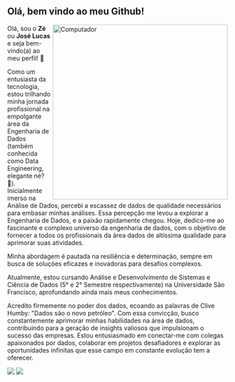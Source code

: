 ## Olá, bem vindo ao meu Github!

<img src="https://raw.githubusercontent.com/MicaelliMedeiros/micaellimedeiros/master/image/computer-illustration.png" min-width="400px" max-width="400px" width="400px" align="right" alt="Computador">

<p align="left">
Olá, sou o <strong>Zé</strong> ou <strong>José Lucas</strong> e seja bem-vindo(a) ao meu perfil! 💛

Como um entusiasta da tecnologia, estou trilhando minha jornada profissional na empolgante área da Engenharia de Dados (também conhecida como Data Engineering, elegante né? 🤩). Inicialmente imerso na Análise de Dados, percebi a escassez de dados de qualidade necessários para embasar minhas análises. Essa percepção me levou a explorar a Engenharia de Dados, e a paixão rapidamente chegou. Hoje, dedico-me ao fascinante e complexo universo da engenharia de dados, com o objetivo de fornecer a todos os profissionais da área dados de altíssima qualidade para aprimorar suas atividades.

Minha abordagem é pautada na resiliência e determinação, sempre em busca de soluções eficazes e inovadoras para desafios complexos. 

Atualmente, estou cursando Análise e Desenvolvimento de Sistemas e Ciência de Dados (5° e 2° Semestre respectivamente) na Universidade São Francisco, aprofundando ainda mais meus conhecimentos.

Acredito firmemente no poder dos dados, ecoando as palavras de Clive Humby: "Dados são o novo petróleo". Com essa convicção, busco constantemente aprimorar minhas habilidades na área de dados, contribuindo para a geração de insights valiosos que impulsionam o sucesso das empresas. Estou entusiasmado em conectar-me com colegas apaixonados por dados, colaborar em projetos desafiadores e explorar as oportunidades infinitas que esse campo em constante evolução tem a oferecer.
</p>

  <a href = "mailto:jose.lucas.xcvi@gmail.com"><img src="https://img.shields.io/badge/-Gmail-FF0000?style=flat-square&labelColor=FF0000&logo=gmail&logoColor=white" target="_blank"></a>
  <a href="https://www.linkedin.com/in/jose-lucas-soares-silva/" target="_blank"><img src="https://img.shields.io/badge/-Linkedin-0e76a8?style=flat-square&logo=Linkedin&logoColor=white" target="_blank"></a> 

</p>  

<div align="left">
  <a href="https://github.com/BYTE-JoseLucas">
</div>
  
<div style="display: inline_block"><br>
